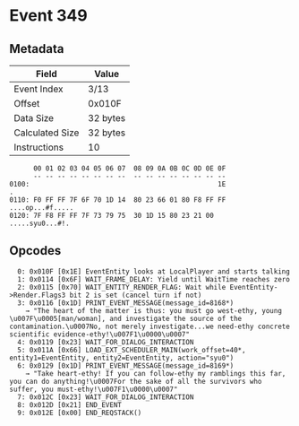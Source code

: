 # Event 349

## Metadata

| Field           | Value    |
|-----------------|----------|
| Event Index     | 3/13     |
| Offset          | 0x010F   |
| Data Size       | 32 bytes |
| Calculated Size | 32 bytes |
| Instructions    | 10       |

```
      00 01 02 03 04 05 06 07  08 09 0A 0B 0C 0D 0E 0F
      -- -- -- -- -- -- -- --  -- -- -- -- -- -- -- --
0100:                                               1E                 .
0110: F0 FF FF 7F 6F 70 1D 14  80 23 66 01 80 F8 FF FF  ....op...#f.....
0120: 7F F8 FF FF 7F 73 79 75  30 1D 15 80 23 21 00     .....syu0...#!. 
```

## Opcodes

```
  0: 0x010F [0x1E] EventEntity looks at LocalPlayer and starts talking
  1: 0x0114 [0x6F] WAIT_FRAME_DELAY: Yield until WaitTime reaches zero
  2: 0x0115 [0x70] WAIT_ENTITY_RENDER_FLAG: Wait while EventEntity->Render.Flags3 bit 2 is set (cancel turn if not)
  3: 0x0116 [0x1D] PRINT_EVENT_MESSAGE(message_id=8168*)
    → "The heart of the matter is thus: you must go west-ethy, young \u007F\u0005[man/woman], and investigate the source of the contamination.\u0007No, not merely investigate...we need-ethy concrete scientific evidence-ethy!\u007F1\u0000\u0007"
  4: 0x0119 [0x23] WAIT_FOR_DIALOG_INTERACTION
  5: 0x011A [0x66] LOAD_EXT_SCHEDULER_MAIN(work_offset=40*, entity1=EventEntity, entity2=EventEntity, action="syu0")
  6: 0x0129 [0x1D] PRINT_EVENT_MESSAGE(message_id=8169*)
    → "Take heart-ethy! If you can follow-ethy my ramblings this far, you can do anything!\u0007For the sake of all the survivors who suffer, you must-ethy!\u007F1\u0000\u0007"
  7: 0x012C [0x23] WAIT_FOR_DIALOG_INTERACTION
  8: 0x012D [0x21] END_EVENT
  9: 0x012E [0x00] END_REQSTACK()
```
